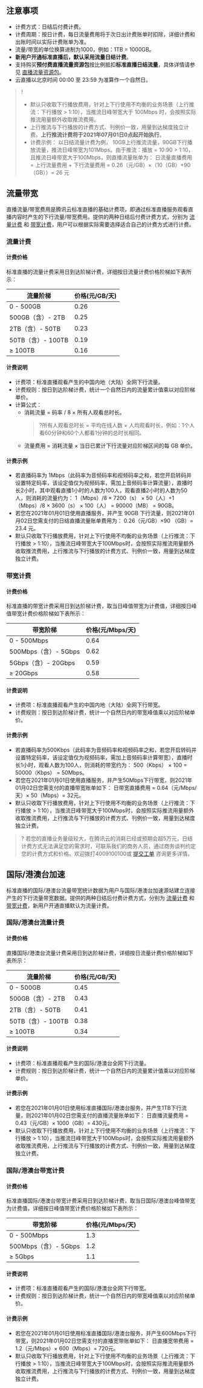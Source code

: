 ## 注意事项

- 计费方式：日结后付费计费。
- 计费周期：按日计费，每日流量费用将于次日出计费账单时扣除，详细计费和出账时间以实际计费账单为准。
- 流量/带宽的单位换算进制为1000，例如：1TB = 1000GB。
- **新用户开通标准直播后，默认采用流量日结计费**。
- 支持购买**预付费直播流量资源包**按比例抵扣**标准直播日结流量**，具体详情请参见 [直播流量资源包](https://cloud.tencent.com/document/product/267/34174)。
- 云直播以北京时间 00:00 至 23:59 为准算作一个自然日。

>! 
>- 默认只收取下行播放费用，针对上下行使用不均衡的业务场景（上行推流：下行播放 > 1:10），当推流日峰带宽大于 100Mbps 时，会按照实际推流用量额外收取推流费用。
>- 上行推流与下行播放的计费方式、刊例价一致，用量到达梯度独立计费。**上行推流计费将于2021年07月01日0点起开始执行**。
>- 计费示例：
以日结流量计费为例， 10GB上行推流流量，90GB下行播放流量，推流日峰带宽为101Mbps。由于推流：播放 = 10:90 > 1:10，且推流日峰带宽大于100Mbps，则直播流量账单为：
日流量直播费用 = 上行流量费用 + 下行流量费用 = 0.26（元/GB）×（10（GB）+90 （GB））= 26 元



[](id:domestic)
## 流量带宽
直播流量/带宽费用是腾讯云标准直播的基础计费项，即通过标准直播服务观看直播内容时产生的下行流量/带宽费用。提供的两种日结后付费计费方式，分别为 [流量计费](#flow) 和 [带宽计费](#bandwidth)，用户可以根据实际需要选择适合自己的计费方式进行计费。

[](id:flow)
### 流量计费
#### 计费价格
标准直播的流量计费采用日到达阶梯计费，详细按日流量计费价格阶梯如下表所示：

| 流量阶梯          | 价格(元/GB/天) |
| ----------------- | -------------- |
| 0 - 500GB         | 0.26           |
| 500GB（含）- 2TB  | 0.25           |
| 2TB（含）- 50TB   | 0.23           |
| 50TB（含）- 100TB | 0.19           |
| ≥ 100TB           | 0.16           |

#### 计费说明
- 计费项：标准直播观看产生的中国内地（大陆）全网下行流量。
- 计费规则：按日到达阶梯计费，统计一个自然日内的流量累计值乘以对应阶梯单价。
- 计算公式：
  - 消耗流量 = 码率 / 8 × 所有人观看总时长。 
    >?所有人观看总时长 = 平均在线人数 × 人均观看时长，例如：1个人看60分钟和60个人都看1分钟的总时长相同。
  - 流量费用 =  消耗流量 × 当日已累计下行流量对应阶梯区间的每 GB 单价。

#### 计费示例

- 若直播码率为 1Mbps（此码率为音频码率和视频码率之和，若您开启转码并设置特定码率，该设定值仅为视频码率，需加上音频码率计算流量），直播时长2小时，其中观看直播1小时的人数为100人，观看直播2小时的人数为50人，则消耗的流量约为：
  1（Mbps）/8 × 7200（s） × 50（人）+1（Mbps）/8 × 3600（s） × 100（人） = 90000（MB） = 90GB。
- 若您在2021年01月01日使用直播服务，并产生 90GB 下行流量，则2021年01月02日您需支付的日结直播流量账单费用为：
  0.26（元/GB）×90 （GB）= 23.4 元。
- 默认只收取下行播放费用，针对上下行使用不均衡的业务场景（上行推流：下行播放 > 1:10），当推流日峰带宽大于100Mbps时，会按照实际推流用量额外收取推流费用，上行推流与下行播放的计费方式、刊例价一致，用量到达梯度独立计费。

[](id:bandwidth)

### 带宽计费

#### 计费价格

标准直播的带宽计费采用日到达阶梯计费，取当日峰值带宽为计费值，详细按日峰值带宽计费价格阶梯如下表所示：

| 带宽阶梯             | 价格(元/Mbps/天) |
| -------------------- | ---------------- |
| 0 - 500Mbps          | 0.64             |
| 500Mbps（含）- 5Gbps | 0.62             |
| 5Gbps（含）- 20Gbps  | 0.59             |
| ≥ 20Gbps             | 0.58             |

#### 计费说明

- 计费项：标准直播观看产生的中国内地（大陆）全网下行带宽。
- 计费规则：按日到达阶梯计费，统计一个自然日内的带宽峰值乘以对应阶梯单价。

#### 计费示例

- 若直播码率为500Kbps（此码率为音频码率和视频码率之和，若您开启转码并设置特定码率，该设定值仅为视频码率，需加上音频码率计算带宽），直播时长1小时，观看人数为100人，则消耗的带宽约为：
  500（Kbps） × 100 = 50000（Kbps） = 50Mbps。
- 若您在2021年01月01日使用直播服务，并产生50Mbps下行带宽，则2021年01月02日您需支付的直播带宽账单如下：
  日带宽直播费用 = 0.64（元/Mbps/天）× 50（Mbps）= 32元。
- 默认只收取下行播放费用，针对上下行使用不均衡的业务场景（上行推流：下行播放 > 1:10），当推流日峰带宽大于100Mbps时，会按照实际推流用量额外收取推流费用，上行推流与下行播放的计费方式、刊例价一致，用量到达梯度独立计费。

>? 若您的直播业务量级较大，在腾讯云的消耗已经或预期会超5万元，日结计费方式无法满足您的需求时，可联系我们的商务人员，通过商务谈判约定您的计费方式和价格。欢迎拨打4009100100或 [提交工单](https://console.cloud.tencent.com/workorder/category) 咨询更多详情。

[](id:overseas_speed)

## 国际/港澳台加速

标准直播的国际/港澳台流量带宽统计数据为用户与国际/港澳台加速源站建立连接产生的下行流量带宽数据。提供的两种日结后付费计费方式，分别为 [流量计费](#overseas_flow) 和 [带宽计费](#overseas_bandwidth)，新用户开通直播默认为流量计费。
[](id:overseas_flow)

### 国际/港澳台流量计费

#### 计费价格

直播国际/港澳台流量计费采用日到达阶梯计费，详细按日流量计费价格阶梯如下表所示：

| 流量阶梯          | 价格(元/GB/天) |
| ----------------- | -------------- |
| 0 - 500GB         | 0.45           |
| 500GB（含）- 2TB  | 0.43           |
| 2TB（含）- 50TB   | 0.41           |
| 50TB（含）- 100TB | 0.38           |
| ≥ 100TB           | 0.34           |

#### 计费说明

- 计费项：标准直播观看产生的国际/港澳台全网下行流量。
- 计费规则：按日到达阶梯计费，统计一个自然日内的流量累计值乘以对应阶梯单价。

#### 计费示例

- 若您在2021年01月01日使用标准直播国际/港澳台服务，并产生1TB下行流量，则2021年01月02日您需支付的直播流量账单如下：
日直播流量费用 = 0.43（元/GB）× 1000（GB）= 430元。
- 默认只收取下行播放费用，针对上下行使用不均衡的业务场景（上行推流：下行播放 > 1:10），当推流日峰带宽大于100Mbps时，会按照实际推流用量额外收取推流费用，上行推流与下行播放的计费方式、刊例价一致，用量到达梯度独立计费。

[](id:overseas_bandwidth)

### 国际/港澳台带宽计费

#### 计费价格

标准直播国际/港澳台带宽计费采用日到达阶梯计费，取当日国际/港澳台峰值带宽为计费值，详细按日峰值带宽计费价格阶梯如下表所示：

| 带宽阶梯             | 价格(元/Mbps/天) |
| -------------------- | ---------------- |
| 0 - 500Mbps          | 1.3              |
| 500Mbps（含）- 5Gbps | 1.2              |
| ≥ 5Gbps              | 1.1              |

#### 计费说明

- 计费项：标准直播观看产生的国际/港澳台全网下行带宽。
- 计费规则：按日到达阶梯计费，统计一个自然日内的带宽峰值乘以对应阶梯单价。

#### 计费示例

- 若您在2021年01月01日使用标准直播国际/港澳台服务，并产生600Mbps下行带宽，则2021年01月02日您需支付的直播宽带账单如下：
日直播宽带费用 = 1.2（元/Mbps）× 600（Mbps）= 720元。
- 默认只收取下行播放费用，针对上下行使用不均衡的业务场景（上行推流：下行播放 > 1:10），当推流日峰带宽大于100Mbps时，会按照实际推流用量额外收取推流费用，上行推流与下行播放的计费方式、刊例价一致，用量到达梯度独立计费。
